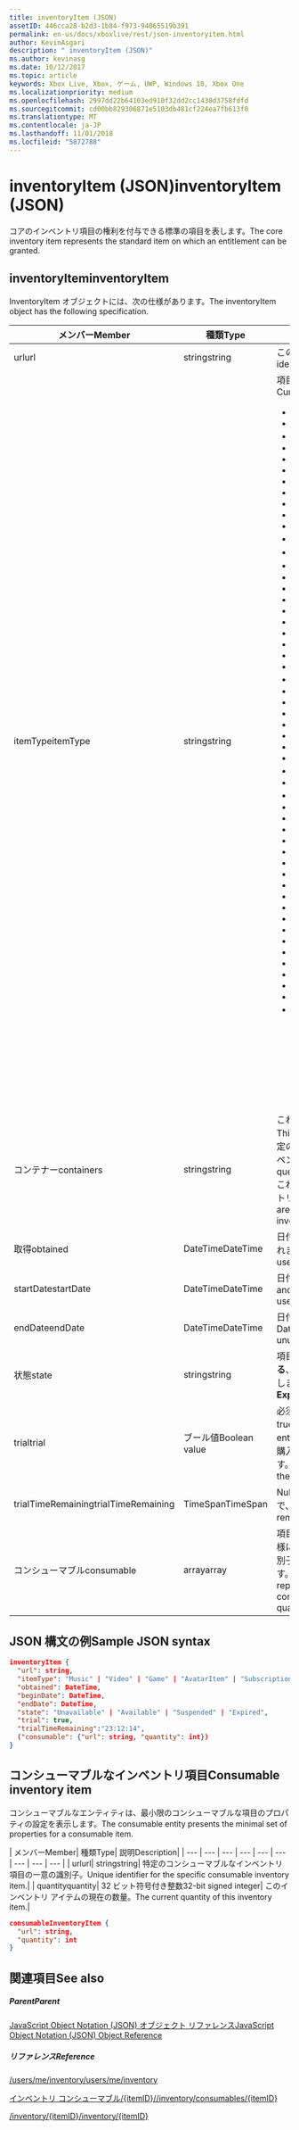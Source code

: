 ```yaml
---
title: inventoryItem (JSON)
assetID: 446cca28-b2d3-1b84-f973-94065519b391
permalink: en-us/docs/xboxlive/rest/json-inventoryitem.html
author: KevinAsgari
description: " inventoryItem (JSON)"
ms.author: kevinasg
ms.date: 10/12/2017
ms.topic: article
keywords: Xbox Live, Xbox, ゲーム, UWP, Windows 10, Xbox One
ms.localizationpriority: medium
ms.openlocfilehash: 2997dd22b64103ed910f32dd2cc1430d3758fdfd
ms.sourcegitcommit: cd00bb829306871e5103db481cf224ea7fb613f0
ms.translationtype: MT
ms.contentlocale: ja-JP
ms.lasthandoff: 11/01/2018
ms.locfileid: "5872788"
---
```

# <a name="inventoryitem-json"></a><span data-ttu-id="7ab64-104">inventoryItem (JSON)</span><span class="sxs-lookup"><span data-stu-id="7ab64-104">inventoryItem (JSON)</span></span>
<span data-ttu-id="7ab64-105">コアのインベントリ項目の権利を付与できる標準の項目を表します。</span><span class="sxs-lookup"><span data-stu-id="7ab64-105">The core inventory item represents the standard item on which an entitlement can be granted.</span></span>
<a id="ID4EN"></a>


## <a name="inventoryitem"></a><span data-ttu-id="7ab64-106">inventoryItem</span><span class="sxs-lookup"><span data-stu-id="7ab64-106">inventoryItem</span></span>

<span data-ttu-id="7ab64-107">InventoryItem オブジェクトには、次の仕様があります。</span><span class="sxs-lookup"><span data-stu-id="7ab64-107">The inventoryItem object has the following specification.</span></span>

| <span data-ttu-id="7ab64-108">メンバー</span><span class="sxs-lookup"><span data-stu-id="7ab64-108">Member</span></span>| <span data-ttu-id="7ab64-109">種類</span><span class="sxs-lookup"><span data-stu-id="7ab64-109">Type</span></span>| <span data-ttu-id="7ab64-110">説明</span><span class="sxs-lookup"><span data-stu-id="7ab64-110">Description</span></span>|
| --- | --- | --- |
| <span data-ttu-id="7ab64-111">url</span><span class="sxs-lookup"><span data-stu-id="7ab64-111">url</span></span>| <span data-ttu-id="7ab64-112">string</span><span class="sxs-lookup"><span data-stu-id="7ab64-112">string</span></span>| <span data-ttu-id="7ab64-113">この特定のインベントリ項目の一意の識別子。</span><span class="sxs-lookup"><span data-stu-id="7ab64-113">Unique identifier for this specific inventory item.</span></span>|
| <span data-ttu-id="7ab64-114">itemType</span><span class="sxs-lookup"><span data-stu-id="7ab64-114">itemType</span></span>| <span data-ttu-id="7ab64-115">string</span><span class="sxs-lookup"><span data-stu-id="7ab64-115">string</span></span>| <span data-ttu-id="7ab64-116">項目の種類です。</span><span class="sxs-lookup"><span data-stu-id="7ab64-116">Type of the item.</span></span> <span data-ttu-id="7ab64-117">現在の値します。</span><span class="sxs-lookup"><span data-stu-id="7ab64-117">Current values are</span></span> <ul><li><b><span data-ttu-id="7ab64-118">Unknown</span><span class="sxs-lookup"><span data-stu-id="7ab64-118">Unknown</span></span></b></li><li><b><span data-ttu-id="7ab64-119">Game</span><span class="sxs-lookup"><span data-stu-id="7ab64-119">Game</span></span></b></li><li><b><span data-ttu-id="7ab64-120">映画</span><span class="sxs-lookup"><span data-stu-id="7ab64-120">Movie</span></span></b></li><li> <b><span data-ttu-id="7ab64-121">TVShow</span><span class="sxs-lookup"><span data-stu-id="7ab64-121">TVShow</span></span></b></li><li><b><span data-ttu-id="7ab64-122">MusicVideo</span><span class="sxs-lookup"><span data-stu-id="7ab64-122">MusicVideo</span></span></b></li><li><b><span data-ttu-id="7ab64-123">GameTrial</span><span class="sxs-lookup"><span data-stu-id="7ab64-123">GameTrial</span></span></b></li><li><b><span data-ttu-id="7ab64-124">ViralVideo</span><span class="sxs-lookup"><span data-stu-id="7ab64-124">ViralVideo</span></span></b></li><li><b><span data-ttu-id="7ab64-125">TVEpisode</span><span class="sxs-lookup"><span data-stu-id="7ab64-125">TVEpisode</span></span></b></li><li><b><span data-ttu-id="7ab64-126">TVSeason</span><span class="sxs-lookup"><span data-stu-id="7ab64-126">TVSeason</span></span></b></li><li><b><span data-ttu-id="7ab64-127">TVSeries</span><span class="sxs-lookup"><span data-stu-id="7ab64-127">TVSeries</span></span></b></li><li><b><span data-ttu-id="7ab64-128">VideoPreview</span><span class="sxs-lookup"><span data-stu-id="7ab64-128">VideoPreview</span></span></b></li><li><b><span data-ttu-id="7ab64-129">ポスター</span><span class="sxs-lookup"><span data-stu-id="7ab64-129">Poster</span></span></b></li><li><b><span data-ttu-id="7ab64-130">ポッド キャスト</span><span class="sxs-lookup"><span data-stu-id="7ab64-130">Podcast</span></span></b></li><li><b><span data-ttu-id="7ab64-131">画像</span><span class="sxs-lookup"><span data-stu-id="7ab64-131">Image</span></span></b></li><li><b><span data-ttu-id="7ab64-132">BoxArt</span><span class="sxs-lookup"><span data-stu-id="7ab64-132">BoxArt</span></span></b></li><li><b><span data-ttu-id="7ab64-133">ArtistPicture</span><span class="sxs-lookup"><span data-stu-id="7ab64-133">ArtistPicture</span></span></b></li><li><b><span data-ttu-id="7ab64-134">GameContent</span><span class="sxs-lookup"><span data-stu-id="7ab64-134">GameContent</span></span></b></li><li><b><span data-ttu-id="7ab64-135">GameDemo</span><span class="sxs-lookup"><span data-stu-id="7ab64-135">GameDemo</span></span></b></li><li><b><span data-ttu-id="7ab64-136">Theme</span><span class="sxs-lookup"><span data-stu-id="7ab64-136">Theme</span></span></b></li><li><b><span data-ttu-id="7ab64-137">XboxOriginalGame</span><span class="sxs-lookup"><span data-stu-id="7ab64-137">XboxOriginalGame</span></span></b></li><li><b><span data-ttu-id="7ab64-138">GamerTile</span><span class="sxs-lookup"><span data-stu-id="7ab64-138">GamerTile</span></span></b></li><li><b><span data-ttu-id="7ab64-139">ArcadeGame</span><span class="sxs-lookup"><span data-stu-id="7ab64-139">ArcadeGame</span></span></b></li><li><b><span data-ttu-id="7ab64-140">GameConsumable</span><span class="sxs-lookup"><span data-stu-id="7ab64-140">GameConsumable</span></span></b></li><li><b><span data-ttu-id="7ab64-141">アルバム</span><span class="sxs-lookup"><span data-stu-id="7ab64-141">Album</span></span></b></li><li><b><span data-ttu-id="7ab64-142">AlbumDisc</span><span class="sxs-lookup"><span data-stu-id="7ab64-142">AlbumDisc</span></span></b></li><li><b><span data-ttu-id="7ab64-143">AlbumArt</span><span class="sxs-lookup"><span data-stu-id="7ab64-143">AlbumArt</span></span></b></li><li><b><span data-ttu-id="7ab64-144">GameVideo</span><span class="sxs-lookup"><span data-stu-id="7ab64-144">GameVideo</span></span></b></li><li><b><span data-ttu-id="7ab64-145">BackgroundArt</span><span class="sxs-lookup"><span data-stu-id="7ab64-145">BackgroundArt</span></span></b></li><li><b><span data-ttu-id="7ab64-146">TVTrailer</span><span class="sxs-lookup"><span data-stu-id="7ab64-146">TVTrailer</span></span></b></li><li><b><span data-ttu-id="7ab64-147">GameTrailer</span><span class="sxs-lookup"><span data-stu-id="7ab64-147">GameTrailer</span></span></b></li><li><b><span data-ttu-id="7ab64-148">VideoShort</span><span class="sxs-lookup"><span data-stu-id="7ab64-148">VideoShort</span></span></b></li><li><b><span data-ttu-id="7ab64-149">バンドル</span><span class="sxs-lookup"><span data-stu-id="7ab64-149">Bundle</span></span></b></li><li><b><span data-ttu-id="7ab64-150">XnaCommunityGame</span><span class="sxs-lookup"><span data-stu-id="7ab64-150">XnaCommunityGame</span></span></b></li><li><b><span data-ttu-id="7ab64-151">プロモーション</span><span class="sxs-lookup"><span data-stu-id="7ab64-151">Promotional</span></span></b></li><li><b><span data-ttu-id="7ab64-152">MovieTrailer</span><span class="sxs-lookup"><span data-stu-id="7ab64-152">MovieTrailer</span></span></b></li><li><b><span data-ttu-id="7ab64-153">SlideshowPreviewImage</span><span class="sxs-lookup"><span data-stu-id="7ab64-153">SlideshowPreviewImage</span></span></b></li><li><b><span data-ttu-id="7ab64-154">ServerBackedGames</span><span class="sxs-lookup"><span data-stu-id="7ab64-154">ServerBackedGames</span></span></b></li><li><b><span data-ttu-id="7ab64-155">Marketplace</span><span class="sxs-lookup"><span data-stu-id="7ab64-155">Marketplace</span></span></b></li><li><b><span data-ttu-id="7ab64-156">AvatarItem</span><span class="sxs-lookup"><span data-stu-id="7ab64-156">AvatarItem</span></span></b></li><li><b><span data-ttu-id="7ab64-157">LiveApp</span><span class="sxs-lookup"><span data-stu-id="7ab64-157">LiveApp</span></span></b></li><li><b><span data-ttu-id="7ab64-158">WebGame</span><span class="sxs-lookup"><span data-stu-id="7ab64-158">WebGame</span></span></b></li><li><b><span data-ttu-id="7ab64-159">MobileGame</span><span class="sxs-lookup"><span data-stu-id="7ab64-159">MobileGame</span></span></b></li><li><b><span data-ttu-id="7ab64-160">MobilePdlc</span><span class="sxs-lookup"><span data-stu-id="7ab64-160">MobilePdlc</span></span></b></li><li><b><span data-ttu-id="7ab64-161">MobileConsumable</span><span class="sxs-lookup"><span data-stu-id="7ab64-161">MobileConsumable</span></span></b></li><li><b><span data-ttu-id="7ab64-162">App</span><span class="sxs-lookup"><span data-stu-id="7ab64-162">App</span></span></b></li><li><b><span data-ttu-id="7ab64-163">MetroGame</span><span class="sxs-lookup"><span data-stu-id="7ab64-163">MetroGame</span></span></b></li><li><b><span data-ttu-id="7ab64-164">MetroGameContent</span><span class="sxs-lookup"><span data-stu-id="7ab64-164">MetroGameContent</span></span></b></li><li><b><span data-ttu-id="7ab64-165">MetroGameConsumable</span><span class="sxs-lookup"><span data-stu-id="7ab64-165">MetroGameConsumable</span></span></b></li><li><b><span data-ttu-id="7ab64-166">GameLayer</span><span class="sxs-lookup"><span data-stu-id="7ab64-166">GameLayer</span></span></b></li><li><b><span data-ttu-id="7ab64-167">GameActivity</span><span class="sxs-lookup"><span data-stu-id="7ab64-167">GameActivity</span></span></b></li><li><b><span data-ttu-id="7ab64-168">GameV2</span><span class="sxs-lookup"><span data-stu-id="7ab64-168">GameV2</span></span></b></li><li><b><span data-ttu-id="7ab64-169">SubscriptionV2</span><span class="sxs-lookup"><span data-stu-id="7ab64-169">SubscriptionV2</span></span></b></li><li><b><span data-ttu-id="7ab64-170">サブスクリプション</span><span class="sxs-lookup"><span data-stu-id="7ab64-170">Subscription</span></span></b><br/><br/> <span data-ttu-id="7ab64-171">**注:** ゲームが**GameV2**によって指定される、コンシューマブルなアドオンです**GameConsumable**、永続的な DLC が**GameContent**します。</span><span class="sxs-lookup"><span data-stu-id="7ab64-171">**Note:** Games are designated by **GameV2**, consumables are **GameConsumable**, and durable DLC is **GameContent**.</span></span> |
  | <span data-ttu-id="7ab64-172">コンテナー</span><span class="sxs-lookup"><span data-stu-id="7ab64-172">containers</span></span> | <span data-ttu-id="7ab64-173">string</span><span class="sxs-lookup"><span data-stu-id="7ab64-173">string</span></span> | <span data-ttu-id="7ab64-174">これは、この項目を含む「コンテナー」のセットです。</span><span class="sxs-lookup"><span data-stu-id="7ab64-174">This is the set of "containers" that contain this item.</span></span> <span data-ttu-id="7ab64-175">特定のコンテナーに参加している項目は、ユーザーのインベントリを照会できます。</span><span class="sxs-lookup"><span data-stu-id="7ab64-175">A user's inventory can be queried for items that belong to a specific container.</span></span> <span data-ttu-id="7ab64-176">これらのコンテナーは、項目に追加されると、インベントリの購入によって決定されます。</span><span class="sxs-lookup"><span data-stu-id="7ab64-176">These containers are determined when the item is added to the inventory by purchase.</span></span> |
  | <span data-ttu-id="7ab64-177">取得</span><span class="sxs-lookup"><span data-stu-id="7ab64-177">obtained</span></span> | <span data-ttu-id="7ab64-178">DateTime</span><span class="sxs-lookup"><span data-stu-id="7ab64-178">DateTime</span></span> | <span data-ttu-id="7ab64-179">日付と時刻の項目は、ユーザーのインベントリに追加されました。</span><span class="sxs-lookup"><span data-stu-id="7ab64-179">Date and time the item was added to the user's inventory.</span></span> |
  | <span data-ttu-id="7ab64-180">startDate</span><span class="sxs-lookup"><span data-stu-id="7ab64-180">startDate</span></span> | <span data-ttu-id="7ab64-181">DateTime</span><span class="sxs-lookup"><span data-stu-id="7ab64-181">DateTime</span></span> | <span data-ttu-id="7ab64-182">日付と時刻になった、または使用可能になります。</span><span class="sxs-lookup"><span data-stu-id="7ab64-182">Date and time the item became or will become available for use.</span></span> |
  | <span data-ttu-id="7ab64-183">endDate</span><span class="sxs-lookup"><span data-stu-id="7ab64-183">endDate</span></span> | <span data-ttu-id="7ab64-184">DateTime</span><span class="sxs-lookup"><span data-stu-id="7ab64-184">DateTime</span></span> | <span data-ttu-id="7ab64-185">日付と時刻になった、または使用できなくなります。</span><span class="sxs-lookup"><span data-stu-id="7ab64-185">Date and time the item became or will become unusable.</span></span> |
  | <span data-ttu-id="7ab64-186">状態</span><span class="sxs-lookup"><span data-stu-id="7ab64-186">state</span></span> | <span data-ttu-id="7ab64-187">string</span><span class="sxs-lookup"><span data-stu-id="7ab64-187">string</span></span> | <span data-ttu-id="7ab64-188">項目の状態。</span><span class="sxs-lookup"><span data-stu-id="7ab64-188">The state of the item.</span></span> <span data-ttu-id="7ab64-189">値は**有効になっている**、**中断**、**有効期限が切れて**、**キャンセル**、**更新**を許可します。</span><span class="sxs-lookup"><span data-stu-id="7ab64-189">Allowed values are **Enabled**, **Suspended**, **Expired**, **Canceled**, **Renewed**.</span></span>  |
  | <span data-ttu-id="7ab64-190">trial</span><span class="sxs-lookup"><span data-stu-id="7ab64-190">trial</span></span> | <span data-ttu-id="7ab64-191">ブール値</span><span class="sxs-lookup"><span data-stu-id="7ab64-191">Boolean value</span></span> | <span data-ttu-id="7ab64-192">必須。</span><span class="sxs-lookup"><span data-stu-id="7ab64-192">Required.</span></span> <span data-ttu-id="7ab64-193">この権利が、試用版である場合は true。それ以外の場合は false です。</span><span class="sxs-lookup"><span data-stu-id="7ab64-193">True if this entitlement is a trial; otherwise, false.</span></span> <span data-ttu-id="7ab64-194">権利の試用版を購入し、通常版を購入する場合は、両方が表示されます。</span><span class="sxs-lookup"><span data-stu-id="7ab64-194">If you buy the trial version of an entitlement and then buy the full version, you will receive both.</span></span> |
  | <span data-ttu-id="7ab64-195">trialTimeRemaining</span><span class="sxs-lookup"><span data-stu-id="7ab64-195">trialTimeRemaining</span></span> | <span data-ttu-id="7ab64-196">TimeSpan</span><span class="sxs-lookup"><span data-stu-id="7ab64-196">TimeSpan</span></span> | <span data-ttu-id="7ab64-197">Null 許容します。</span><span class="sxs-lookup"><span data-stu-id="7ab64-197">Nullable.</span></span> <span data-ttu-id="7ab64-198">どのくらいの時間は、分単位で、試用版に残っています。</span><span class="sxs-lookup"><span data-stu-id="7ab64-198">How much time is remaining on the trial, in minutes.</span></span> |
  | <span data-ttu-id="7ab64-199">コンシューマブル</span><span class="sxs-lookup"><span data-stu-id="7ab64-199">consumable</span></span> | <span data-ttu-id="7ab64-200">array</span><span class="sxs-lookup"><span data-stu-id="7ab64-200">array</span></span> | <span data-ttu-id="7ab64-201">項目がコンシューマブルの場合は、その現在の数量と同様に、コンシューマブルなインベントリ項目の一意の識別子 (リンク) の場合は、なインライン表現が含まれます。</span><span class="sxs-lookup"><span data-stu-id="7ab64-201">If the items is consumable, this contains an inline representation of the unique identifier (link) for the consumable inventory item, as well as its current quantity.</span></span> |

<a id="ID4EMAAC"></a>


## <a name="sample-json-syntax"></a><span data-ttu-id="7ab64-202">JSON 構文の例</span><span class="sxs-lookup"><span data-stu-id="7ab64-202">Sample JSON syntax</span></span>


```json
inventoryItem {
  "url": string,
  "itemType": "Music" | "Video" | "Game" | "AvatarItem" | "Subscription" | "DLC" | "Consumable" | ...,
  "obtained": DateTime,
  "beginDate": DateTime,
  "endDate": DateTime,
  "state": "Unavailable" | "Available" | "Suspended" | "Expired",
  "trial": true,
  "trialTimeRemaining":"23:12:14",
  ("consumable": {"url": string, "quantity": int})
}

```


<a id="ID4EVAAC"></a>


## <a name="consumable-inventory-item"></a><span data-ttu-id="7ab64-203">コンシューマブルなインベントリ項目</span><span class="sxs-lookup"><span data-stu-id="7ab64-203">Consumable inventory item</span></span>

<span data-ttu-id="7ab64-204">コンシューマブルなエンティティは、最小限のコンシューマブルな項目のプロパティの設定を表示します。</span><span class="sxs-lookup"><span data-stu-id="7ab64-204">The consumable entity presents the minimal set of properties for a consumable item.</span></span>

| <span data-ttu-id="7ab64-205">メンバー</span><span class="sxs-lookup"><span data-stu-id="7ab64-205">Member</span></span>| <span data-ttu-id="7ab64-206">種類</span><span class="sxs-lookup"><span data-stu-id="7ab64-206">Type</span></span>| <span data-ttu-id="7ab64-207">説明</span><span class="sxs-lookup"><span data-stu-id="7ab64-207">Description</span></span>|
| --- | --- | --- | --- | --- | --- | --- | --- | --- |
| <span data-ttu-id="7ab64-208">url</span><span class="sxs-lookup"><span data-stu-id="7ab64-208">url</span></span>| <span data-ttu-id="7ab64-209">string</span><span class="sxs-lookup"><span data-stu-id="7ab64-209">string</span></span>| <span data-ttu-id="7ab64-210">特定のコンシューマブルなインベントリ項目の一意の識別子。</span><span class="sxs-lookup"><span data-stu-id="7ab64-210">Unique identifier for the specific consumable inventory item.</span></span>|
| <span data-ttu-id="7ab64-211">quantity</span><span class="sxs-lookup"><span data-stu-id="7ab64-211">quantity</span></span>| <span data-ttu-id="7ab64-212">32 ビット符号付き整数</span><span class="sxs-lookup"><span data-stu-id="7ab64-212">32-bit signed integer</span></span>| <span data-ttu-id="7ab64-213">このインベントリ アイテムの現在の数量。</span><span class="sxs-lookup"><span data-stu-id="7ab64-213">The current quantity of this inventory item.</span></span>|


```json
consumableInventoryItem {
  "url": string,
  "quantity": int
}

```


<a id="ID4E4BAC"></a>


## <a name="see-also"></a><span data-ttu-id="7ab64-214">関連項目</span><span class="sxs-lookup"><span data-stu-id="7ab64-214">See also</span></span>

<a id="ID4E6BAC"></a>


##### <a name="parent"></a><span data-ttu-id="7ab64-215">Parent</span><span class="sxs-lookup"><span data-stu-id="7ab64-215">Parent</span></span>

[<span data-ttu-id="7ab64-216">JavaScript Object Notation (JSON) オブジェクト リファレンス</span><span class="sxs-lookup"><span data-stu-id="7ab64-216">JavaScript Object Notation (JSON) Object Reference</span></span>](atoc-xboxlivews-reference-json.md)


<a id="ID4EJCAC"></a>


##### <a name="reference"></a><span data-ttu-id="7ab64-217">リファレンス</span><span class="sxs-lookup"><span data-stu-id="7ab64-217">Reference</span></span>

[<span data-ttu-id="7ab64-218">/users/me/inventory</span><span class="sxs-lookup"><span data-stu-id="7ab64-218">/users/me/inventory</span></span>](../uri/marketplace/uri-inventory.md)

 [<span data-ttu-id="7ab64-219">インベントリ コンシューマブル/{itemID}/</span><span class="sxs-lookup"><span data-stu-id="7ab64-219">/inventory/consumables/{itemID}</span></span>](../uri/marketplace/uri-inventoryconsumablesitemurl.md)

 [<span data-ttu-id="7ab64-220">/inventory/{itemID}</span><span class="sxs-lookup"><span data-stu-id="7ab64-220">/inventory/{itemID}</span></span>](../uri/marketplace/uri-inventoryitemurl.md)
